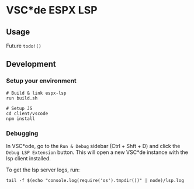 # VSC\*de ESPX LSP

## Usage

Future `todo!()`

## Development

### Setup your environment

```console
# Build & link espx-lsp
run build.sh

# Setup JS
cd client/vscode
npm install
```

### Debugging

In VSC\*ode, go to the `Run & Debug` sidebar (Ctrl + Shft + D) and click the `Debug LSP Extension` button. This will open a new VSC\*de instance with the lsp client installed.

To get the lsp server logs, run:

```console
tail -f $(echo "console.log(require('os').tmpdir())" | node)/lsp.log
```
